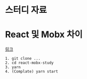 # 스터디 자료

# React 및 Mobx 차이
[링크](http://woowabros.github.io/experience/2019/01/02/kimcj-react-mobx.html)

```
1. git clone ...
2. cd react-mobx-study
3. yarn
4. (Complate) yarn start
```
